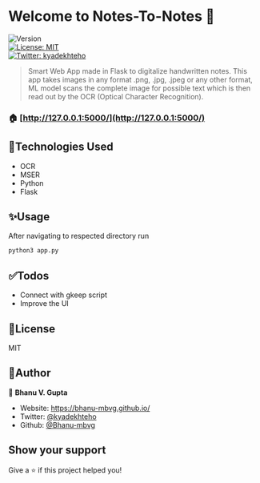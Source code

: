 
# Welcome to Notes-To-Notes 👋  
![Version](https://img.shields.io/badge/version-V1.0.0-blue.svg?cacheSeconds=2592000)  
[![License: MIT](https://img.shields.io/badge/License-MIT-yellow.svg)]()  
[![Twitter: kyadekhteho](https://img.shields.io/twitter/follow/kyadekhteho.svg?style=social)](https://twitter.com/kyadekhteho)  
  
> Smart Web App made in Flask to digitalize handwritten notes. This app takes images in any format .png, .jpg, .jpeg or any other format, ML model scans the complete image for possible text which is then read out by the OCR (Optical Character Recognition).   
  
### 🏠 [http://127.0.0.1:5000/](http://127.0.0.1:5000/)  
  
## 🚀Technologies Used  
  
  

 - OCR
 - MSER
 - Python
 - Flask


  
## ✨Usage  
  After navigating to respected directory run
```sh  
python3 app.py 
```  

## ✅Todos

 - Connect with gkeep script
 - Improve the UI

## 🔖License


MIT
  
## 📝Author  
  
👤 **Bhanu V. Gupta**  
  
* Website: https://bhanu-mbvg.github.io/  
* Twitter: [@kyadekhteho](https://twitter.com/kyadekhteho)  
* Github: [@Bhanu-mbvg](https://github.com/Bhanu-mbvg)  
  
## Show your support  
  
Give a ⭐️ if this project helped you!